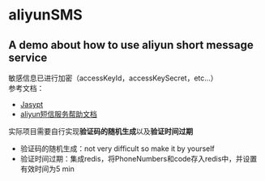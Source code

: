 # aliyunSMS
## A demo about how to use aliyun short message service
敏感信息已进行加密（accessKeyId，accessKeySecret，etc...）  
参考文档：
+ [Jasypt](http://www.jasypt.org/)
+ [aliyun短信服务帮助文档](https://help.aliyun.com/product/44282.html?spm=5176.12207334.0.0.25571cbec1aduo)

实际项目需要自行实现**验证码的随机生成**以及**验证时间过期**  
+ 验证码的随机生成：not very difficult so make it by yourself
+ 验证时间过期：集成redis，将PhoneNumbers和code存入redis中，并设置有效时间为5 min
